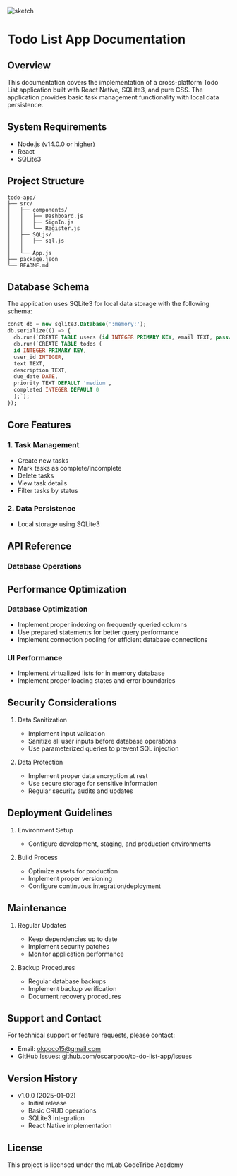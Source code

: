 ![sketch](https://github.com/user-attachments/assets/4476204a-1cbf-4d22-86ab-8e5f65dbda44)


# Todo List App Documentation

## Overview
This documentation covers the implementation of a cross-platform Todo List application built with React Native, SQLite3, and pure CSS. The application provides basic task management functionality with local data persistence.

## System Requirements

- Node.js (v14.0.0 or higher)
- React 
- SQLite3

## Project Structure

```
todo-app/
├── src/
│   ├── components/
│   │   ├── Dashboard.js
│   │   ├── SignIn.js
│   │   └── Register.js
│   ├── SQLjs/
│   │   ├── sql.js
│   │  
│   └── App.js
├── package.json
└── README.md
```

## Database Schema

The application uses SQLite3 for local data storage with the following schema:

```sql
const db = new sqlite3.Database(':memory:');
db.serialize(() => {
  db.run(`CREATE TABLE users (id INTEGER PRIMARY KEY, email TEXT, password TEXT)`);
  db.run(`CREATE TABLE todos (
  id INTEGER PRIMARY KEY,
  user_id INTEGER,
  text TEXT,
  description TEXT,
  due_date DATE,
  priority TEXT DEFAULT 'medium',
  completed INTEGER DEFAULT 0
  );`);
});
```

## Core Features

### 1. Task Management
- Create new tasks
- Mark tasks as complete/incomplete
- Delete tasks
- View task details
- Filter tasks by status

### 2. Data Persistence
- Local storage using SQLite3

## API Reference

### Database Operations

## Performance Optimization

### Database Optimization
- Implement proper indexing on frequently queried columns
- Use prepared statements for better query performance
- Implement connection pooling for efficient database connections

### UI Performance
- Implement virtualized lists for in memory database
- Implement proper loading states and error boundaries

## Security Considerations

1. Data Sanitization
   - Implement input validation
   - Sanitize all user inputs before database operations
   - Use parameterized queries to prevent SQL injection

2. Data Protection
   - Implement proper data encryption at rest
   - Use secure storage for sensitive information
   - Regular security audits and updates


## Deployment Guidelines

1. Environment Setup
   - Configure development, staging, and production environments

2. Build Process
   - Optimize assets for production
   - Implement proper versioning
   - Configure continuous integration/deployment

## Maintenance

1. Regular Updates
   - Keep dependencies up to date
   - Implement security patches
   - Monitor application performance

2. Backup Procedures
   - Regular database backups
   - Implement backup verification
   - Document recovery procedures

## Support and Contact

For technical support or feature requests, please contact:
- Email: okpoco15@gmail.com
- GitHub Issues: github.com/oscarpoco/to-do-list-app/issues

## Version History

- v1.0.0 (2025-01-02)
  - Initial release
  - Basic CRUD operations
  - SQLite3 integration
  - React Native implementation

## License

This project is licensed under the mLab CodeTribe Academy
